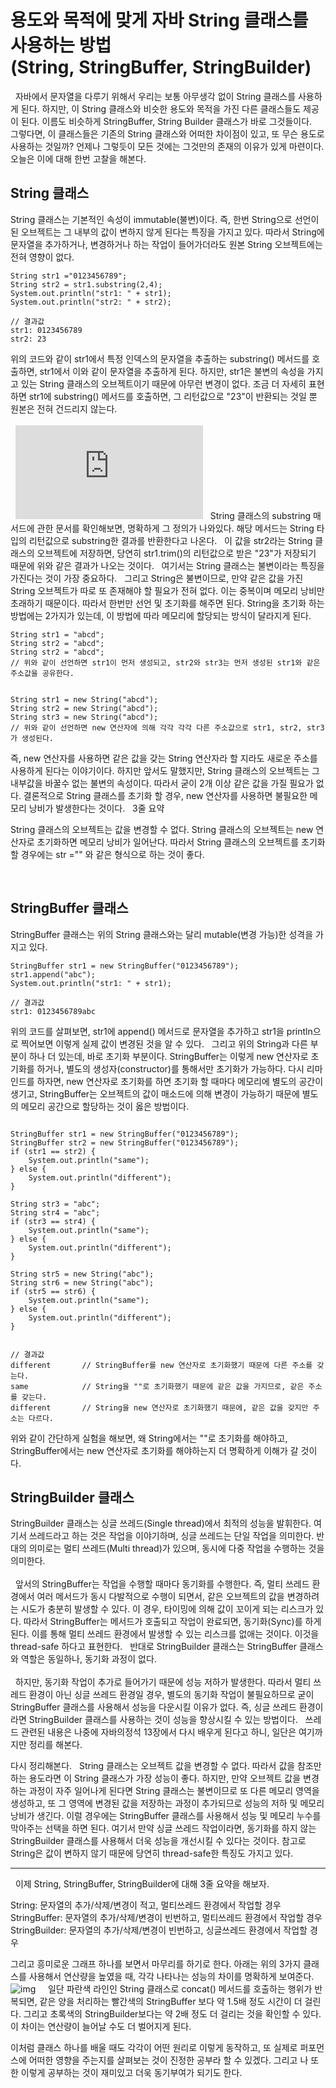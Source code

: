 # 용도와 목적에 맞게 자바 String 클래스를 사용하는 방법 (String, StringBuffer, StringBuilder)
 
자바에서 문자열을 다루기 위해서 우리는 보통 아무생각 없이 String 클래스를 사용하게 된다. 하지만, 이 String 클래스와 비슷한 용도와 목적을 가진 다른 클래스들도 제공이 된다. 이름도 비슷하게 StringBuffer, String Builder 클래스가 바로 그것들이다.
 
그렇다면, 이 클래스들은 기존의 String 클래스와 어떠한 차이점이 있고, 또 무슨 용도로 사용하는 것일까? 언제나 그렇듯이 모든 것에는 그것만의 존재의 이유가 있게 마련이다. 오늘은 이에 대해 한번 고찰을 해본다.
 
## String 클래스
String 클래스는 기본적인 속성이 immutable(불변)이다. 즉, 한번 String으로 선언이 된 오브젝트는 그 내부의 값이 변하지 않게 된다는 특징을 가지고 있다. 따라서 String에 문자열을 추가하거나, 변경하거나 하는 작업이 들어가더라도 원본 String 오브젝트에는 전혀 영향이 없다.

``` 
String str1 ="0123456789";
String str2 = str1.substring(2,4);
System.out.println("str1: " + str1);
System.out.println("str2: " + str2);

// 결과값
str1: 0123456789
str2: 23
```

위의 코드와 같이 str1에서 특정 인덱스의 문자열을 추출하는 substring() 메서드를 호출하면, str1에서 이와 같이 문자열을 추출하게 된다. 하지만, str1은 불변의 속성을 가지고 있는 String 클래스의 오브젝트이기 때문에 아무런 변경이 없다. 조금 더 자세히 표현하면 str1에 substring() 메서드를 호출하면, 그 리턴값으로 "23"이 반환되는 것일 뿐 원본은 전혀 건드리지 않는다.<br /><br />
 
![img](https://docs.oracle.com/en/java/javase/11/docs/api/java.base/java/lang/String.html)
 
String 클래스의 substring 매서드에 관한 문서를 확인해보면, 명확하게 그 정의가 나와있다. 해당 메서드는 String 타입의 리턴값으로 substring한 결과를 반환한다고 나온다.
 
이 값을 str2라는 String 클래스의 오브젝트에 저장하면, 당연히 str1.trim()의 리턴값으로 받은 "23"가 저장되기 때문에 위와 같은 결과가 나오는 것이다.
 
여기서는 String 클래스는 불변이라는 특징을 가진다는 것이 가장 중요하다.
 
그리고 String은 불변이므로, 만약 같은 값을 가진 String 오브젝트가 따로 또 존재해야 할 필요가 전혀 없다. 이는 중복이며 메모리 낭비만 초래하기 때문이다. 따라서 한번만 선언 및 초기화를 해주면 된다. String을 초기화 하는 방법에는 2가지가 있는데, 이 방법에 따라 메모리에 할당되는 방식이 달라지게 된다.
 
```
String str1 = "abcd";
String str2 = "abcd";
String str2 = "abcd";
// 위와 같이 선언하면 str1이 먼저 생성되고, str2와 str3는 먼저 생성된 str1와 같은 주소값을 공유한다.


String str1 = new String("abcd");
String str2 = new String("abcd");
String str3 = new String("abcd");
// 위와 같이 선언하면 new 연산자에 의해 각각 각각 다른 주소값으로 str1, str2, str3가 생성된다.
```

즉, new 연산자를 사용하면 같은 값을 갖는 String 연산자라 할 지라도 새로운 주소를 사용하게 된다는 이야기이다. 하지만 앞서도 말했지만, String 클래스의 오브젝트는 그 내부값을 바꿀수 없는 불변의 속성이다. 따라서 굳이 2개 이상 같은 값을 가질 필요가 없다. 결론적으로 String 클래스를 초기화 할 경우, new 연산자를 사용하면 불필요한 메모리 낭비가 발생한다는 것이다.
 
3줄 요약

String 클래스의 오브젝트는 값을 변경할 수 없다.
String 클래스의 오브젝트는 new 연산자로 초기화하면 메모리 낭비가 일어난다.
따라서 String 클래스의 오브젝트를 초기화 할 경우에는 str ="" 와 같은 형식으로 하는 것이 좋다.

 
## StringBuffer 클래스
StringBuffer 클래스는 위의 String 클래스와는 달리 mutable(변경 가능)한 성격을 가지고 있다.

``` 
StringBuffer str1 = new StringBuffer("0123456789");
str1.append("abc");
System.out.println("str1: " + str1);

// 결과값
str1: 0123456789abc

```



위의 코드를 살펴보면, str1에 append() 메서드로 문자열을 추가하고 str1을 println으로 찍어보면 이렇게 실제 값이 변경된 것을 알 수 있다.
 
그리고 위의 String과 다른 부분이 하나 더 있는데, 바로 초기화 부분이다. StringBuffer는 이렇게 new 연산자로 초기화를 하거나, 별도의 생성자(constructor)를 통해서만 초기화가 가능하다. 다시 리마인드를 하자면, new 연산자로 초기화를 하면 초기화 할 때마다 메모리에 별도의 공간이 생기고, StringBuffer는 오브젝트의 값이 매소드에 의해 변경이 가능하기 때문에 별도의 메모리 공간으로 할당하는 것이 옳은 방법이다.

``` 

StringBuffer str1 = new StringBuffer("0123456789");
StringBuffer str2 = new StringBuffer("0123456789");
if (str1 == str2) {
    System.out.println("same");   
} else {
    System.out.println("different");
}

String str3 = "abc";
String str4 = "abc";
if (str3 == str4) {
    System.out.println("same");   
} else {
    System.out.println("different");
}

String str5 = new String("abc");
String str6 = new String("abc");
if (str5 == str6) {
    System.out.println("same");   
} else {
    System.out.println("different");
}


// 결과값
different		// StringBuffer를 new 연산자로 초기화했기 때문에 다른 주소를 갖는다.
same			// String을 ""로 초기화했기 때문에 같은 값을 가지므로, 같은 주소를 갖는다.
different		// String을 new 연산자로 초기화했기 때문에, 같은 값을 갖지만 주소는 다르다.
```


위와 같이 간단하게 실험을 해보면, 왜 String에서는 ""로 초기화를 해야하고, StringBuffer에서는 new 연산자로 초기화를 해야하는지 더 명확하게 이해가 갈 것이다.
 
## StringBuilder 클래스
StringBuilder 클래스는 싱글 쓰레드(Single thread)에서 최적의 성능을 발휘한다. 여기서 쓰레드라고 하는 것은 작업을 이야기하며, 싱글 쓰레드는 단일 작업을 의미한다. 반대의 의미로는 멀티 쓰레드(Multi thread)가 있으며, 동시에 다중 작업을 수행하는 것을 의미한다.<br /><br />
 
앞서의 StringBuffer는 작업을 수행할 때마다 동기화를 수행한다. 즉, 멀티 쓰레드 환경에서 여러 메서드가 동시 다발적으로 수행이 되면서, 같은 오브젝트의 값을 변경하려는 시도가 충분히 발생할 수 있다. 이 경우, 타이밍에 의해 값이 꼬이게 되는 리스크가 있다. 따라서 StringBuffer는 메서드가 호출되고 작업이 완료되면, 동기화(Sync)를 하게 된다. 이를 통해 멀티 쓰레드 환경에서 발생할 수 있는 리스크를 없애는 것이다. 이것을 thread-safe 하다고 표현한다.
 
반대로 StringBuilder 클래스는 StringBuffer 클래스와 역할은 동일하나, 동기화 과정이 없다.<br /><br />
 
하지만, 동기화 작업이 추가로 들어가기 때문에 성능 저하가 발생한다. 따라서 멀티 쓰레드 환경이 아닌 싱글 쓰레드 환경일 경우, 별도의 동기화 작업이 불필요하므로 굳이 StringBuffer 클래스를 사용해서 성능을 다운시킬 이유가 없다. 즉, 싱글 쓰레드 환경이라면 StringBuilder 클래스를 사용하는 것이 성능을 향상시킬 수 있는 방법이다.
 
쓰레드 관련된 내용은 나중에 자바의정석 13장에서 다시 배우게 된다고 하니, 일단은 여기까지만 정리를 해본다.
 

다시 정리해본다.
 
String 클래스는 오브젝트 값을 변경할 수 없다. 따라서 값을 참조만 하는 용도라면 이 String 클래스가 가장 성능이 좋다. 하지만, 만약 오브젝트 값을 변경하는 과정이 자주 일어나게 된다면 String 클래스는 불변이므로 또 다른 메모리 영역을 생성하고, 또 그 영역에 변경된 값을 저장하는 과정이 추가되므로 성능의 저하 및 메모리 낭비가 생긴다. 이럴 경우에는 StringBuffer 클래스를 사용해서 성능 및 메모리 누수를 막아주는 선택을 하면 된다. 여기서 만약 싱글 쓰레드 작업이라면, 동기화를 하지 않는 StringBuilder 클래스를 사용해서 더욱 성능을 개선시킬 수 있다는 것이다. 참고로 String은 값이 변하지 않기 때문에 당연히 thread-safe한 특징도 가지고 있다.

---
 
이제 String, StringBuffer, StringBuilder에 대해 3줄 요약을 해보자.

String: 문자열의 추가/삭제/변경이 적고, 멀티쓰레드 환경에서 작업할 경우
StringBuffer: 문자열의 추가/삭제/변경이 빈번하고, 멀티쓰레드 환경에서 작업할 경우
StringBuilder: 문자열의 추가/삭제/변경이 빈번하고, 싱글쓰레드 환경에서 작업할 경우

그리고 흥미로운 그래프 하나를 보면서 마무리를 하기로 한다. 아래는 위의 3가지 클래스를 사용해서 연산량을 높였을 때, 각각 나타나는 성능의 차이를 명확하게 보여준다.
 
![img](https://javapapers.com/wp-content/uploads/2015/09/String-Concatenation-Performance.png)
 
 
일단 파란색 라인인 String 클래스로 concat() 메서드를 호출하는 행위가 반복되면, 같은 양을 처리하는 빨간색의 StringBuffer 보다 약 1.5배 정도 시간이 더 걸린다. 그리고 초록색의 StringBuilder보다는 약 2배 정도 더 걸리는 것을 확인할 수 있다. 이 차이는 연산량이 늘어날 수도 더 벌어지게 된다.
 

이처럼 클래스 하나를 배울 때도 각각이 어떤 원리로 이렇게 동작하고, 또 실제로 퍼포먼스에 어떠한 영향을 주는지를 살펴보는 것이 진정한 공부라 할 수 있겠다. 그리고 나 또한 이렇게 공부하는 것이 재미있고 더욱 동기부여가 되기도 한다.
